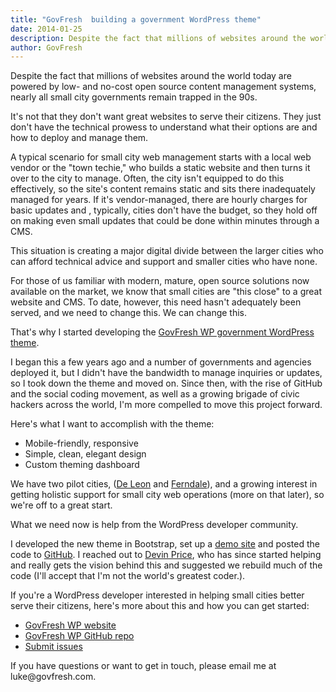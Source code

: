 ```yaml
---
title: "GovFresh  building a government WordPress theme"
date: 2014-01-25
description: Despite the fact that millions of websites around the world today are powered by low- and no-cost open source content management systems, nearly all small city governments remain trapped in the 90s.  To date, however, this need hasn't adequately been served, and we need to change this. We can change this.
author: GovFresh
---
```




Despite the fact that millions of websites around the world today are powered by low- and no-cost open source content management systems, nearly all small city governments remain trapped in the 90s.

It's not that they don't want great websites to serve their citizens. They just don't have the technical prowess to understand what their options are and how to deploy and manage them.

<!--more-->

A typical scenario for small city web management starts with a local web vendor or the "town techie," who builds a static website and then turns it over to the city to manage. Often, the city isn't equipped to do this effectively, so the site's content remains static and sits there inadequately managed for years. If it's vendor-managed, there are hourly charges for basic updates and , typically, cities don't have the budget, so they hold off on making even small updates that could be done within minutes through a CMS.

This situation is creating a major digital divide between the larger cities who can afford technical advice and support and smaller cities who have none.

For those of us familiar with modern, mature, open source solutions now available on the market, we know that small cities are "this close" to a great website and CMS. To date, however, this need hasn't adequately been served, and we need to change this. We can change this.

That's why I started developing the <a href="https://govpress.govfresh.org">GovFresh WP government WordPress theme</a>.

I began this a few years ago and a number of governments and agencies deployed it, but I didn't have the bandwidth to manage inquiries or updates, so I took down the theme and moved on. Since then, with the rise of GitHub and the social coding movement, as well as a growing brigade of civic hackers across the world, I'm more compelled to move this project forward.

Here's what I want to accomplish with the theme:
<ul>
 	<li>Mobile-friendly, responsive</li>
 	<li>Simple, clean, elegant design</li>
 	<li>Custom theming dashboard</li>
</ul>
We have two pilot cities, (<a href="http://cityofdeleon.org">De Leon</a> and <a href="http://cityofferndale.org">Ferndale</a>), and a growing interest in getting holistic support for small city web operations (more on that later), so we're off to a great start.

What we need now is help from the WordPress developer community.

I developed the new theme in Bootstrap, set up a <a href="http://govpress.co">demo site</a> and posted the code to <a href="https://github.com/govfresh/govpress">GitHub</a>. I reached out to <a href="http://wptheming.com/">Devin Price</a>, who has since started helping and really gets the vision behind this and suggested we rebuild much of the code (I'll accept that I'm not the world's greatest coder.).

If you're a WordPress developer interested in helping small cities better serve their citizens, here's more about this and how you can get started:
<ul>
 	<li><a href="https://govpress.govfresh.org">GovFresh WP website</a></li>
 	<li><a href="https://github.com/govfresh/govpress">GovFresh WP GitHub repo</a></li>
 	<li><a href="https://github.com/govfresh/govpress/issues?state=open">Submit issues</a></li>
</ul>
If you have questions or want to get in touch, please email me at luke@govfresh.com.
